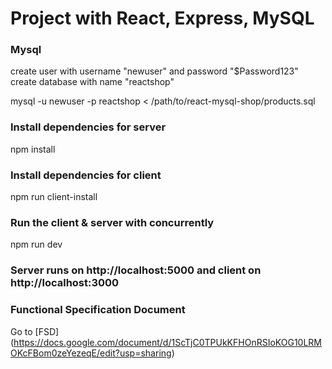 # Project with React, Express, MySQL

### Mysql
create user with username  "newuser"  and password  "$Password123"                                                       
create database with name  "reactshop"

mysql -u newuser -p reactshop < /path/to/react-mysql-shop/products.sql 

### Install dependencies for server
npm install

### Install dependencies for client
npm run client-install

### Run the client & server with concurrently
npm run dev

### Server runs on http://localhost:5000 and client on http://localhost:3000

### Functional Specification Document
Go to  [FSD] (https://docs.google.com/document/d/1ScTjC0TPUkKFHOnRSIoKOG10LRMOKcFBom0zeYezeqE/edit?usp=sharing)
